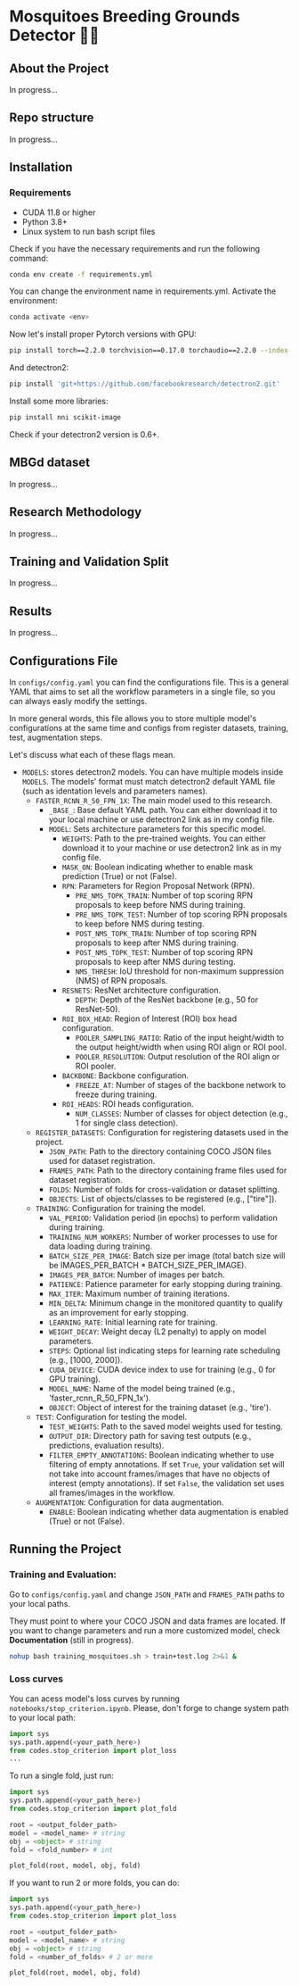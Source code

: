 # Mosquitoes Breeding Grounds Detector 🦟🔎

## About the Project
In progress...

## Repo structure
In progress...

## Installation

### Requirements
- CUDA 11.8 or higher
- Python 3.8+
- Linux system to run bash script files

Check if you have the necessary requirements and run the following command:
```bash
conda env create -f requirements.yml
```
You can change the environment name in requirements.yml. Activate the environment:
```bash
conda activate <env>
```
Now let's install proper Pytorch versions with GPU:
```bash
pip install torch==2.2.0 torchvision==0.17.0 torchaudio==2.2.0 --index-url https://download.pytorch.org/whl/cu118
```
And detectron2:
```bash
pip install 'git+https://github.com/facebookresearch/detectron2.git'
```
Install some more libraries:
```bash
pip install nni scikit-image
```
Check if your detectron2 version is 0.6+. 

## MBGd dataset
In progress...

## Research Methodology
In progress...

## Training and Validation Split
In progress...

## Results
In progress...

## Configurations File
In `configs/config.yaml` you can find the configurations file. This is a general YAML that aims to set all the workflow parameters in a single file, so you can always easly modify the settings.

In more general words, this file allows you to store multiple model's configurations at the same time and configs from register datasets, training, test, augmentation steps.

Let's discuss what each of these flags mean.

- `MODELS`: stores detectron2 models. You can have multiple models inside `MODELS`. The models' format must match detectron2 default YAML file (such as identation levels and parameters names).
  - `FASTER_RCNN_R_50_FPN_1X`: The main model used to this research.
    - `_BASE_`: Base default YAML path. You can either download it to your local machine or use detectron2 link as in my config file.
    - `MODEL`: Sets architecture parameters for this specific model.
      - `WEIGHTS`: Path to the pre-trained weights. You can either download it to your machine or use detectron2 link as in my config file.
      - `MASK_ON`: Boolean indicating whether to enable mask prediction (True) or not (False).
      - `RPN`: Parameters for Region Proposal Network (RPN).
        - `PRE_NMS_TOPK_TRAIN`: Number of top scoring RPN proposals to keep before NMS during training.
        - `PRE_NMS_TOPK_TEST`: Number of top scoring RPN proposals to keep before NMS during testing.
        - `POST_NMS_TOPK_TRAIN`: Number of top scoring RPN proposals to keep after NMS during training.
        - `POST_NMS_TOPK_TEST`: Number of top scoring RPN proposals to keep after NMS during testing.
        - `NMS_THRESH`: IoU threshold for non-maximum suppression (NMS) of RPN proposals.
      - `RESNETS`: ResNet architecture configuration.
        - `DEPTH`: Depth of the ResNet backbone (e.g., 50 for ResNet-50).
      - `ROI_BOX_HEAD`: Region of Interest (ROI) box head configuration.
        - `POOLER_SAMPLING_RATIO`: Ratio of the input height/width to the output height/width when using ROI align or ROI pool.
        - `POOLER_RESOLUTION`: Output resolution of the ROI align or ROI pooler.
      - `BACKBONE`: Backbone configuration.
        - `FREEZE_AT`: Number of stages of the backbone network to freeze during training.
      - `ROI_HEADS`: ROI heads configuration.
        - `NUM_CLASSES`: Number of classes for object detection (e.g., 1 for single class detection).
  - `REGISTER_DATASETS`: Configuration for registering datasets used in the project.
    - `JSON_PATH`: Path to the directory containing COCO JSON files used for dataset registration.
    - `FRAMES_PATH`: Path to the directory containing frame files used for dataset registration.
    - `FOLDS`: Number of folds for cross-validation or dataset splitting.
    - `OBJECTS`: List of objects/classes to be registered (e.g., ["tire"]).
  - `TRAINING`: Configuration for training the model.
    - `VAL_PERIOD`: Validation period (in epochs) to perform validation during training.
    - `TRAINING_NUM_WORKERS`: Number of worker processes to use for data loading during training.
    - `BATCH_SIZE_PER_IMAGE`: Batch size per image (total batch size will be IMAGES_PER_BATCH * BATCH_SIZE_PER_IMAGE).
    - `IMAGES_PER_BATCH`: Number of images per batch.
    - `PATIENCE`: Patience parameter for early stopping during training.
    - `MAX_ITER`: Maximum number of training iterations.
    - `MIN_DELTA`: Minimum change in the monitored quantity to qualify as an improvement for early stopping.
    - `LEARNING_RATE`: Initial learning rate for training.
    - `WEIGHT_DECAY`: Weight decay (L2 penalty) to apply on model parameters.
    - `STEPS`: Optional list indicating steps for learning rate scheduling (e.g., [1000, 2000]).
    - `CUDA_DEVICE`: CUDA device index to use for training (e.g., 0 for GPU training).
    - `MODEL_NAME`: Name of the model being trained (e.g., 'faster_rcnn_R_50_FPN_1x').
    - `OBJECT`: Object of interest for the training dataset (e.g., 'tire').
  - `TEST`: Configuration for testing the model.
    - `TEST_WEIGHTS`: Path to the saved model weights used for testing.
    - `OUTPUT_DIR`: Directory path for saving test outputs (e.g., predictions, evaluation results).
    - `FILTER_EMPTY_ANNOTATIONS`: Boolean indicating whether to use filtering of empty annotations. If set `True`, your validation set will not take into account frames/images that have no objects of interest (empty annotations). If set `False`, the validation set uses all frames/images in the workflow.
  - `AUGMENTATION`: Configuration for data augmentation.
    - `ENABLE`: Boolean indicating whether data augmentation is enabled (True) or not (False).

## Running the Project

### Training and Evaluation:
Go to `configs/config.yaml` and change `JSON_PATH` and `FRAMES_PATH` paths to your local paths. 

They must point to where your COCO JSON and data frames are located.
If you want to change parameters and run a more customized model, check **Documentation** (still in progress).

```bash
nohup bash training_mosquitoes.sh > train+test.log 2>&1 &
```
### Loss curves
You can acess model's loss curves by running `notebooks/stop_criterion.ipynb`. Please, don't forge to change system path to your local path:
```python
import sys
sys.path.append(<your_path_here>)
from codes.stop_criterion import plot_loss
...
```
To run a single fold, just run:
```python
import sys
sys.path.append(<your_path_here>)
from codes.stop_criterion import plot_fold

root = <output_folder_path> 
model = <model_name> # string 
obj = <object> # string
fold = <fold_number> # int

plot_fold(root, model, obj, fold)
```
If you want to run 2 or more folds, you can do:
```python
import sys
sys.path.append(<your_path_here>)
from codes.stop_criterion import plot_loss

root = <output_folder_path> 
model = <model_name> # string 
obj = <object> # string
fold = <number_of_folds> # 2 or more

plot_fold(root, model, obj, fold)
```

